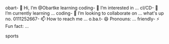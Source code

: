 obart- 👋 Hi, I’m @Obartke
learning coding- 👀 I’m interested in ...
cI/CD- 🌱 I’m currently learning ...
coding- 💞️ I’m looking to collaborate on ...
what's up no. 0111252667- 📫 How to reach me ...
o.ba.t- 😄 Pronouns: ...
friendly- ⚡ Fun fact: ...

sports<!---active
Obartke/Obartke is a ✨ special ✨ repository because its `README.md` (this file) appears on your GitHub profile.
You can click the Preview link to take a look at your changes.
--->

